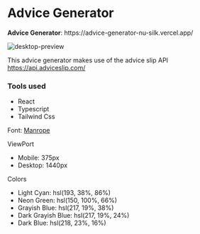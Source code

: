 <h1>Advice Generator</h1>
<b>Advice Generator</b>: https://advice-generator-nu-silk.vercel.app/




![desktop-preview](https://github.com/user-attachments/assets/d6b70edc-9c02-462c-928d-3182a1f5f651)


This advice generator makes use of the advice slip API https://api.adviceslip.com/

<h3>Tools used</h3>
<ul>
  <li>React</li>
  <li>Typescript</li>
  <li>Tailwind Css</li>
</ul>


Font: [Manrope](https://fonts.google.com/specimen/Manrope)

ViewPort
- Mobile: 375px
- Desktop: 1440px

Colors
- Light Cyan: hsl(193, 38%, 86%)
- Neon Green: hsl(150, 100%, 66%)
- Grayish Blue: hsl(217, 19%, 38%)
- Dark Grayish Blue: hsl(217, 19%, 24%)
- Dark Blue: hsl(218, 23%, 16%)
